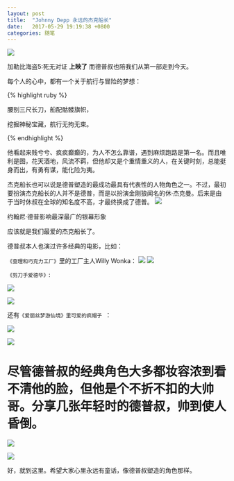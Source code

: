 ```yaml
---
layout: post
title:  "Johnny Depp 永远的杰克船长"
date:   2017-05-29 19:19:38 +0800
categories: 随笔
---
```




![](https://timgsa.baidu.com/timg?image&quality=80&size=b9999_10000&sec=1495729048044&di=e727ff9e66b655bf5171bd0d7a63a0ea&imgtype=0&src=http%3A%2F%2Fwww.renwen.com%2Fphoto%2F11%2F510%2F1151015_1408603528408372.jpg )

加勒比海盗5:死无对证  **上映了**
而德普叔也陪我们从第一部走到今天。

每个人的心中，都有一个关于航行与冒险的梦想：

{% highlight ruby %}

腰别三尺长刀，船配骷髅旗帜，

挖掘神秘宝藏，航行无拘无束。

{% endhighlight %}



他看起来贱兮兮、疯疯癫癫的，为人不怎么靠谱，遇到麻烦跑路是第一名。而且唯利是图，花天酒地，风流不羁，但他却又是个重情重义的人，在关键时刻，总能挺身而出，有勇有谋，能化险为夷。

杰克船长也可以说是德普塑造的最成功最具有代表性的人物角色之一。不过，最初要扮演杰克船长的人并不是德普，而是以扮演金刚狼闻名的休·杰克曼。后来是由于当时休叔在全球的知名度不高，才最终换成了德普。
![](https://timgsa.baidu.com/timg?image&quality=80&size=b9999_10000&sec=1495729704284&di=15b31d8edc63d6022559b59de1f13ea8&imgtype=0&src=http%3A%2F%2Fpic2.orsoon.com%2F2017%2F0516%2F20170516015757844.jpg)

约翰尼·德普影响最深最广的银幕形象

应该就是我们最爱的杰克船长了。

德普叔本人也演过许多经典的电影，比如：

`《查理和巧克力工厂》`里的工厂主人Willy Wonka：
![](https://timgsa.baidu.com/timg?image&quality=80&size=b9999_10000&sec=1495730484270&di=cc48d304c9b8391742566913c8157026&imgtype=0&src=http%3A%2F%2Fi.gtimg.cn%2Fqqlive%2Fimg%2Fjpgcache%2Ffiles%2Fqqvideo%2Fr%2Frzunc9o5l5h1kzj.jpg)
![ ](https://timgsa.baidu.com/timg?image&quality=80&size=b9999_10000&sec=1495730454693&di=950d4c52ce52d32a12137359a5e130b2&imgtype=0&src=http%3A%2F%2Fi-7.vcimg.com%2Fcrop%2F2f96ca9da1c994b9ec34f26a412dc2be178416%2528600x%2529%2Fthumb.jpg)


`《剪刀手爱德华》`:


![](https://timgsa.baidu.com/timg?image&quality=80&size=b9999_10000&sec=1495730611280&di=e690fe07958d67d02528fd9f4cc91f6a&imgtype=0&src=http%3A%2F%2Fwww.qqleju.com%2Fuploads%2Fallimg%2F130702%2F02-112657_596.jpg)

![](https://timgsa.baidu.com/timg?image&quality=80&size=b9999_10000&sec=1495730654042&di=0966ddbb972e8b00b16250141184b56c&imgtype=0&src=http%3A%2F%2Fimg22.mtime.cn%2Fup%2F2011%2F06%2F18%2F191755.83394411_o.jpg)

还有`《爱丽丝梦游仙境》里可爱的疯帽子 `：

![](https://timgsa.baidu.com/timg?image&quality=80&size=b9999_10000&sec=1495730903126&di=9685b88512bcd4275d6522b797a080a8&imgtype=0&src=http%3A%2F%2Fi.dimg.cc%2F86%2F1c%2F10%2F76%2F9e%2Fe6%2F3a%2F8a%2Fa2%2F70%2F87%2Fa6%2F42%2Fb2%2F5c%2F05.jpg)

![](https://timgsa.baidu.com/timg?image&quality=80&size=b9999_10000&sec=1495730948949&di=30170a50e4feec21eefadb14a2ca006e&imgtype=0&src=http%3A%2F%2Fpic.anfensi.com%2FUploads%2FEditor%2F2016-04-26%2F571ebbfd11098.jpg)

# 尽管德普叔的经典角色大多都妆容浓到看不清他的脸，但他是个不折不扣的大帅哥。分享几张年轻时的德普叔，帅到使人昏倒。

![](https://timgsa.baidu.com/timg?image&quality=80&size=b9999_10000&sec=1495731126687&di=2e2d25dd5f012775f3a6dc28ad2d80ae&imgtype=0&src=http%3A%2F%2Fimg22.mtime.cn%2Fup%2F2010%2F11%2F03%2F111321.15525862_o.jpg)

![](https://timgsa.baidu.com/timg?image&quality=80&size=b9999_10000&sec=1495731268239&di=48c88fb5d1b9ad336bef0976625dbc25&imgtype=0&src=http%3A%2F%2Fimg5.duitang.com%2Fuploads%2Fitem%2F201201%2F16%2F20120116232245_nwssM.thumb.700_0.jpg)

好，就到这里。希望大家心里永远有童话，像德普叔塑造的角色那样。

